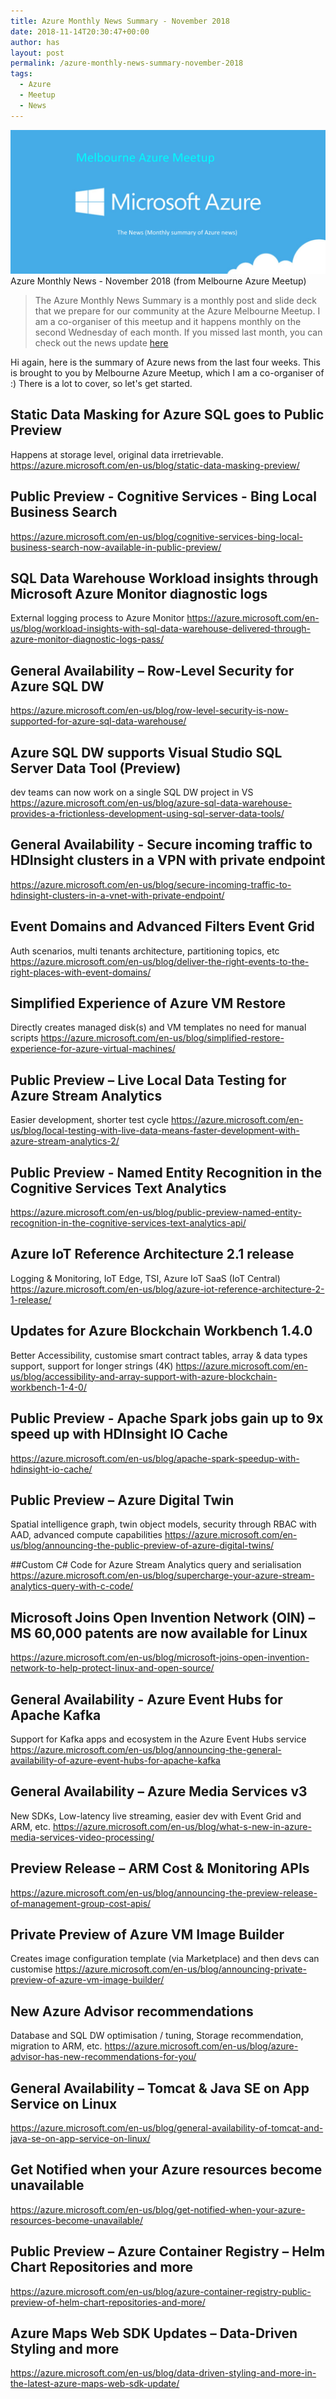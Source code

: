 ```yaml
---
title: Azure Monthly News Summary - November 2018
date: 2018-11-14T20:30:47+00:00
author: has
layout: post
permalink: /azure-monthly-news-summary-november-2018
tags:
  - Azure
  - Meetup
  - News
---
```


<img src="/wp-content/uploads/2018/08/Azure-news.png" alt="Azure News" /> <br />
<span>Azure Monthly News - November 2018 (from Melbourne Azure Meetup)</span>

<blockquote><p>The Azure Monthly News Summary is a monthly post and slide deck that we prepare for our community at the Azure Melbourne Meetup. I am a co-organiser of this meetup and it happens monthly on the second Wednesday of each month. If you missed last month, you can check out the news update <a href="https://www.hasaltaiar.com.au/azure-monthly-news-summary-september-2018">here</a></p></blockquote>

Hi again, here is the summary of Azure news from the last four weeks. This is brought to you by Melbourne Azure Meetup, which I am a co-organiser of :) There is a lot to cover, so let's get started. 


## Static Data Masking for Azure SQL goes to Public Preview
Happens at storage level, original data irretrievable. 
https://azure.microsoft.com/en-us/blog/static-data-masking-preview/ 


## Public Preview - Cognitive Services - Bing Local Business Search 
https://azure.microsoft.com/en-us/blog/cognitive-services-bing-local-business-search-now-available-in-public-preview/


## SQL Data Warehouse Workload insights through Microsoft Azure Monitor diagnostic logs
External logging process to Azure Monitor
https://azure.microsoft.com/en-us/blog/workload-insights-with-sql-data-warehouse-delivered-through-azure-monitor-diagnostic-logs-pass/ 


## General Availability – Row-Level Security for Azure SQL DW 
https://azure.microsoft.com/en-us/blog/row-level-security-is-now-supported-for-azure-sql-data-warehouse/ 


## Azure SQL DW supports Visual Studio SQL Server Data Tool (Preview)
dev teams can now work on a single SQL DW project in VS
https://azure.microsoft.com/en-us/blog/azure-sql-data-warehouse-provides-a-frictionless-development-using-sql-server-data-tools/ 


## General Availability - Secure incoming traffic to HDInsight clusters in a VPN with private endpoint
https://azure.microsoft.com/en-us/blog/secure-incoming-traffic-to-hdinsight-clusters-in-a-vnet-with-private-endpoint/ 


## Event Domains and Advanced Filters Event Grid
Auth scenarios, multi tenants architecture, partitioning topics, etc
https://azure.microsoft.com/en-us/blog/deliver-the-right-events-to-the-right-places-with-event-domains/ 


## Simplified Experience of Azure VM Restore 
Directly creates managed disk(s) and VM templates no need for manual scripts
https://azure.microsoft.com/en-us/blog/simplified-restore-experience-for-azure-virtual-machines/ 


## Public Preview – Live Local Data Testing for Azure Stream Analytics
Easier development, shorter test cycle 
https://azure.microsoft.com/en-us/blog/local-testing-with-live-data-means-faster-development-with-azure-stream-analytics-2/ 


## Public Preview - Named Entity Recognition in the Cognitive Services Text Analytics
https://azure.microsoft.com/en-us/blog/public-preview-named-entity-recognition-in-the-cognitive-services-text-analytics-api/ 


## Azure IoT Reference Architecture 2.1 release
Logging & Monitoring, IoT Edge, TSI, Azure IoT SaaS (IoT Central)
https://azure.microsoft.com/en-us/blog/azure-iot-reference-architecture-2-1-release/ 


## Updates for Azure Blockchain Workbench 1.4.0
Better Accessibility, customise smart contract tables, array & data types support, support for longer strings (4K)
https://azure.microsoft.com/en-us/blog/accessibility-and-array-support-with-azure-blockchain-workbench-1-4-0/ 


## Public Preview - Apache Spark jobs gain up to 9x speed up with HDInsight IO Cache
https://azure.microsoft.com/en-us/blog/apache-spark-speedup-with-hdinsight-io-cache/ 


## Public Preview – Azure Digital Twin 
Spatial intelligence graph, twin object models, security through RBAC with AAD, advanced compute capabilities
https://azure.microsoft.com/en-us/blog/announcing-the-public-preview-of-azure-digital-twins/ 


##Custom C# Code for Azure Stream Analytics query and serialisation 
https://azure.microsoft.com/en-us/blog/supercharge-your-azure-stream-analytics-query-with-c-code/ 


## Microsoft Joins Open Invention Network (OIN) – MS 60,000 patents are now available for Linux
https://azure.microsoft.com/en-us/blog/microsoft-joins-open-invention-network-to-help-protect-linux-and-open-source/ 


## General Availability - Azure Event Hubs for Apache Kafka
Support for Kafka apps and ecosystem in the Azure Event Hubs service
https://azure.microsoft.com/en-us/blog/announcing-the-general-availability-of-azure-event-hubs-for-apache-kafka 
 

## General Availability – Azure Media Services v3 
New SDKs, Low-latency live streaming, easier dev with Event Grid and ARM, etc. 
https://azure.microsoft.com/en-us/blog/what-s-new-in-azure-media-services-video-processing/ 


## Preview Release – ARM Cost & Monitoring APIs
https://azure.microsoft.com/en-us/blog/announcing-the-preview-release-of-management-group-cost-apis/ 


## Private Preview of Azure VM Image Builder 
Creates image configuration template (via Marketplace) and then devs can customise 
https://azure.microsoft.com/en-us/blog/announcing-private-preview-of-azure-vm-image-builder/ 


## New Azure Advisor recommendations 
Database and SQL DW optimisation / tuning, Storage recommendation, migration to ARM, etc. 
https://azure.microsoft.com/en-us/blog/azure-advisor-has-new-recommendations-for-you/ 


## General Availability – Tomcat & Java SE on App Service on Linux 
https://azure.microsoft.com/en-us/blog/general-availability-of-tomcat-and-java-se-on-app-service-on-linux/ 


## Get Notified when your Azure resources become unavailable 
https://azure.microsoft.com/en-us/blog/get-notified-when-your-azure-resources-become-unavailable/ 


## Public Preview – Azure Container Registry – Helm Chart Repositories and more 
https://azure.microsoft.com/en-us/blog/azure-container-registry-public-preview-of-helm-chart-repositories-and-more/ 


## Azure Maps Web SDK Updates – Data-Driven Styling and more 
https://azure.microsoft.com/en-us/blog/data-driven-styling-and-more-in-the-latest-azure-maps-web-sdk-update/ 

